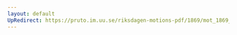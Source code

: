 ```yaml
---
layout: default
UpRedirect: https://pruto.im.uu.se/riksdagen-motions-pdf/1869/mot_1869__ak__44/mot_1869__ak__44-002.pdf
---
```

